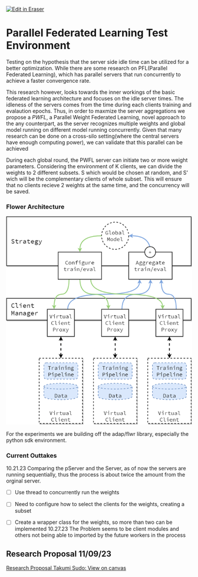 <p><a target="_blank" href="https://app.eraser.io/workspace/I6cZQSI0T1GLRu3oYoJp" id="edit-in-eraser-github-link"><img alt="Edit in Eraser" src="https://firebasestorage.googleapis.com/v0/b/second-petal-295822.appspot.com/o/images%2Fgithub%2FOpen%20in%20Eraser.svg?alt=media&amp;token=968381c8-a7e7-472a-8ed6-4a6626da5501"></a></p>

# Parallel Federated Learning Test Environment
Testing on the hypothesis that the server side idle time can be utilized for a better optimization.
While there are some research on PFL(Parallel Federated Learning), which has parallel servers that run concurrently to achieve
a faster convergence rate.

This research however, looks towards the inner workings of the basic federated learning architecture and focuses on the idle
server times. The idleness of the servers comes from the time during each clients training and evalaution epochs. Thus, in order to maxmize the
server aggregations we propose a _PWFL_, a Parallel Weight Federated Learning, novel approach to the any counterpart, as the server
recognizes multiple weights and global model running on different model running concurrently. Given that many research can be done
on a cross-silo setting(where the central servers have enough computing power), we can validate that this parallel can be achieved

During each global round, the PWFL server can initiate two or more weight parameters.
Considering the environment of K clients, we can divide the weights to 2 different subsets. S which would be chosen at random, and S' wich will be the complementary clients of whole subset.
This will ensure that no clients recieve 2 weights at the same time, and the concurrency will be saved.

### Flower Architecture
![Alt text](./img/flwr_image.png "")

For the experiments we are building off the adap/flwr library, especially the
python sdk environment. 

### Current Outtakes
10.21.23
Comparing the pServer and the Server, as of now the servers are running sequentially, thus the process is about twice the amount from
the orginal server.

- [ ] Use thread to concurrently run the weights
- [ ] Need to configure how to select the clients for the weights, creating a subset
- [ ] Create a wrapper class for the weights, so more than two can be implemented
10.27.23
The Problem seems to be client modules and others not being able to imported by the future workers in the process 







## Research Proposal 11/09/23
[﻿Research Proposal Takumi Sudo: View on canvas](https://app.eraser.io/workspace/vvNaQPP5WrZE52aa4gdQ) 




<!--- Eraser file: https://app.eraser.io/workspace/I6cZQSI0T1GLRu3oYoJp --->
